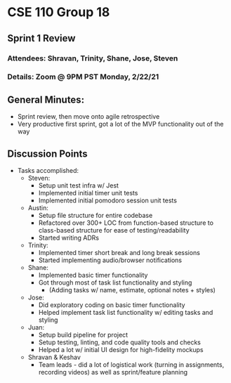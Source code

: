 # CSE 110 Group 18

## Sprint 1 Review
### Attendees: Shravan, Trinity, Shane, Jose, Steven
### Details: Zoom @ 9PM PST Monday, 2/22/21

## General Minutes:
* Sprint review, then move onto agile retrospective
* Very productive first sprint, got a lot of the MVP functionality out of the way

## Discussion Points
* Tasks accomplished:
  * Steven:
    * Setup unit test infra w/ Jest
    * Implemented initial timer unit tests
    * Implemented initial pomodoro session unit tests
  * Austin: 
    * Setup file structure for entire codebase
    * Refactored over 300+ LOC from function-based structure to class-based structure for ease of testing/readability
    * Started writing ADRs
  * Trinity:
    * Implemented timer short break and long break sessions
    * Started implementing audio/browser notifications
  * Shane:
    * Implemented basic timer functionality
    * Got through most of task list functionality and styling
      * (Adding tasks w/ name, estimate, optional notes + styles)
  * Jose:
    * Did exploratory coding on basic timer functionality
    * Helped implement task list functionality w/ editing tasks and styling
  * Juan:
    * Setup build pipeline for project
    * Setup testing, linting, and code quality tools and checks
    * Helped a lot w/ initial UI design for high-fidelity mockups
  * Shravan & Keshav
    * Team leads - did a lot of logistical work (turning in assignments, recording videos) as well as sprint/feature planning

